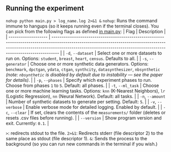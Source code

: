 ## Running the experiment
`nohup python main.py > log_name.log 2>&1 &`
`nohup`: Runs the command immune to hangups (so it keeps running even if the terminal closes).
You can pick from the following flags as defined [in main.py](https://github.com/PepijndeReus/PET-experiments/blob/main/main.py#L14):
| Flag                | Description                                                                                                                                                                                                                                   |
| ------------------- | --------------------------------------------------------------------------------------------------------------------------------------------------------------------------------------------------------------------------------------------- |
| `-d`, `--dataset`   | Select one or more datasets to run on. Options: `student`, `breast`, `heart`, `census`. Defaults to all.                                                                                                                                      |
| `-s`, `--generator` | Choose one or more synthetic data generators. Options: `benchmark`, `dpctgan`, `ydata`, `ctgan`, `synthcity`, `datasynthesizer`, `nbsynthetic` *(note: `nbsynthetic` is disabled by default due to instability — see the paper for details)*. |
| `-p`, `--phases`    | Specify which experiment phases to run. Choose from phases `1` to `5`. Default: all phases.                                                                                                                                                   |
| `-t`, `--ml_task`   | Choose one or more machine learning tasks. Options: `knn` (K-Nearest Neighbors), `lr` (Logistic Regression), `nn` (Neural Network). Default: all tasks.                                                                                       |
| `-n`, `--amount`    | Number of synthetic datasets to generate per setting. Default: `5`.                                                                                                                                                                           |
| `-v`, `--verbose`   | Enable verbose mode for detailed logging. Enabled by default.                                                                                                                                                                                 |
| `-c`, `--clear`     | If set, clears the contents of the `measurements/` folder (deletes or resets .csv files before running).                                                                                                                                      |
| `--version`         | Show program version and exit. Currently: `0.1`.                                                                                                                                                                                              |

`>`: redirects stdout to the file.
`2>&1`: Redirects stderr (file descriptor 2) to the same place as stdout (file descriptor 1).
`&`: Sends the process to the background (so you can run new commands in the terminal if you wish.)